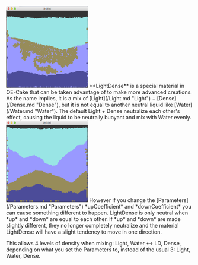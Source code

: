 <img src="/images/Screen%20Shot%202018-10-08%20at%201.37.44%20PM.png" title="fig:Normal LightDense, mixing evenly with Water" width="220" height="220" alt="Normal LightDense, mixing evenly with Water" />
**LightDense** is a special material in OE-Cake that can be taken advantage of to make more advanced creations. As the name implies, it is a mix of [Light](/Light.md "Light") + [Dense](/Dense.md "Dense"), but it is not equal to another neutral liquid like [Water](/Water.md "Water"). The default Light + Dense neutralize each other's effect, causing the liquid to be neutrally buoyant and mix with Water evenly.
<img src="/images/Screen%20Shot%202018-10-08%20at%201.40.44%20PM.png" title="fig:LightDense with slightly different Parameters, causing a 4 layer separation into the different apparent densities" width="220" height="220" alt="LightDense with slightly different Parameters, causing a 4 layer separation into the different apparent densities" />
However if you change the [Parameters](/Parameters.md "Parameters") *upCoefficient* and *downCoefficient* you can cause something different to happen. LightDense is only neutral when *up* and *down* are equal to each other. If *up* and *down* are made slightly different, they no longer completely neutralize and the material LightDense will have a slight tendency to move in one direction.

This allows 4 levels of density when mixing: Light, Water \<-> LD, Dense, depending on what you set the Parameters to, instead of the usual 3: Light, Water, Dense.
